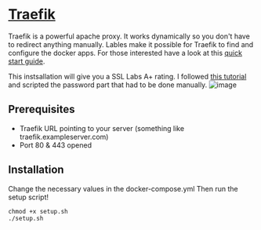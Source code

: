 # [Traefik](https://github.com/traefik/traefik)

Traefik is a powerful apache proxy. It works dynamically so you don't have to redirect anything manually.
Lables make it possible for Traefik to find and configure the docker apps.
For those interested have a look at this [quick start guide](https://doc.traefik.io/traefik/getting-started/quick-start/).

This instsallation will give you a SSL Labs A+ rating.
I followed [this tutorial](https://goneuland.de/traefik-v2-reverse-proxy-fuer-docker-unter-debian-10-einrichten/) and scripted the password part that had to be done manually.
![image](https://user-images.githubusercontent.com/31454341/130647630-ec598a55-07a6-43ca-a6e6-3f75ace61c40.png)

## Prerequisites

* Traefik URL pointing to your server (something like traefik.exampleserver.com)
* Port 80 & 443 opened

## Installation

Change the necessary values in the docker-compose.yml
Then run the setup script!
```
chmod +x setup.sh
./setup.sh
```
